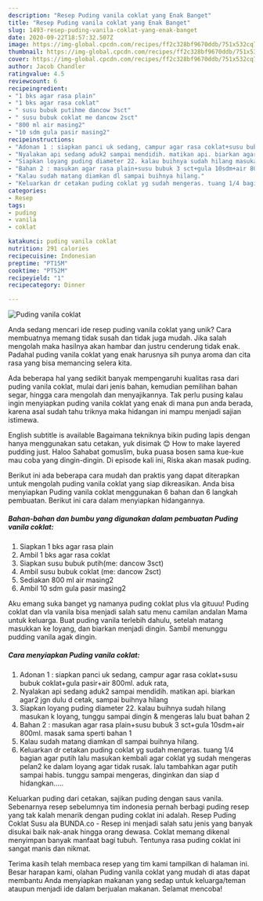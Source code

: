 ```yaml
---
description: "Resep Puding vanila coklat yang Enak Banget"
title: "Resep Puding vanila coklat yang Enak Banget"
slug: 1493-resep-puding-vanila-coklat-yang-enak-banget
date: 2020-09-22T18:57:32.507Z
image: https://img-global.cpcdn.com/recipes/ff2c328bf9670ddb/751x532cq70/puding-vanila-coklat-foto-resep-utama.jpg
thumbnail: https://img-global.cpcdn.com/recipes/ff2c328bf9670ddb/751x532cq70/puding-vanila-coklat-foto-resep-utama.jpg
cover: https://img-global.cpcdn.com/recipes/ff2c328bf9670ddb/751x532cq70/puding-vanila-coklat-foto-resep-utama.jpg
author: Jacob Chandler
ratingvalue: 4.5
reviewcount: 6
recipeingredient:
- "1 bks agar rasa plain"
- "1 bks agar rasa coklat"
- " susu bubuk putihme dancow 3sct"
- " susu bubuk coklat me dancow 2sct"
- "800 ml air masing2"
- "10 sdm gula pasir masing2"
recipeinstructions:
- "Adonan 1 : siapkan panci uk sedang, campur agar rasa coklat+susu bubuk coklat+gula pasir+air 800ml. aduk rata,"
- "Nyalakan api sedang aduk2 sampai mendidih. matikan api. biarkan agar2 jgn dulu d cetak, sampai buihnya hilang"
- "Siapkan loyang puding diameter 22. kalau buihnya sudah hilang masukan k loyang, tunggu sampai dingin &amp; mengeras lalu buat bahan 2"
- "Bahan 2 : masukan agar rasa plain+susu bubuk 3 sct+gula 10sdm+air 800ml. masak sama sperti bahan 1"
- "Kalau sudah matang diamkan dl sampai buihnya hilang."
- "Keluarkan dr cetakan puding coklat yg sudah mengeras. tuang 1/4 bagian agar putih lalu masukan kembali agar coklat yg sudah mengeras pelan2 ke dalam loyang agar tidak rusak. lalu tambahkan agar putih sampai habis. tunggu sampai mengeras, dinginkan dan siap d hidangkan....."
categories:
- Resep
tags:
- puding
- vanila
- coklat

katakunci: puding vanila coklat 
nutrition: 291 calories
recipecuisine: Indonesian
preptime: "PT15M"
cooktime: "PT52M"
recipeyield: "1"
recipecategory: Dinner

---
```



![Puding vanila coklat](https://img-global.cpcdn.com/recipes/ff2c328bf9670ddb/751x532cq70/puding-vanila-coklat-foto-resep-utama.jpg)

Anda sedang mencari ide resep puding vanila coklat yang unik? Cara membuatnya memang tidak susah dan tidak juga mudah. Jika salah mengolah maka hasilnya akan hambar dan justru cenderung tidak enak. Padahal puding vanila coklat yang enak harusnya sih punya aroma dan cita rasa yang bisa memancing selera kita.

Ada beberapa hal yang sedikit banyak mempengaruhi kualitas rasa dari puding vanila coklat, mulai dari jenis bahan, kemudian pemilihan bahan segar, hingga cara mengolah dan menyajikannya. Tak perlu pusing kalau ingin menyiapkan puding vanila coklat yang enak di mana pun anda berada, karena asal sudah tahu triknya maka hidangan ini mampu menjadi sajian istimewa.

English subtitle is available Bagaimana tekniknya bikin puding lapis dengan hanya menggunakan satu cetakan, yuk disimak 😊 How to make layered pudding just. Haloo Sahabat gomuslim, buka puasa bosen sama kue-kue mau coba yang dingin-dingin. Di episode kali ini, Riska akan masak puding.


Berikut ini ada beberapa cara mudah dan praktis yang dapat diterapkan untuk mengolah puding vanila coklat yang siap dikreasikan. Anda bisa menyiapkan Puding vanila coklat menggunakan 6 bahan dan 6 langkah pembuatan. Berikut ini cara dalam menyiapkan hidangannya.

<!--inarticleads1-->

##### Bahan-bahan dan bumbu yang digunakan dalam pembuatan Puding vanila coklat:

1. Siapkan 1 bks agar rasa plain
1. Ambil 1 bks agar rasa coklat
1. Siapkan  susu bubuk putih(me: dancow 3sct)
1. Ambil  susu bubuk coklat (me: dancow 2sct)
1. Sediakan 800 ml air masing2
1. Ambil 10 sdm gula pasir masing2


Aku emang suka banget yg namanya puding coklat plus vla gituuu! Puding coklat dan vla vanila bisa menjadi salah satu menu camilan andalan Mama untuk keluarga. Buat puding vanila terlebih dahulu, setelah matang masukkan ke loyang, dan biarkan menjadi dingin. Sambil menunggu pudding vanila agak dingin. 

<!--inarticleads2-->

##### Cara menyiapkan Puding vanila coklat:

1. Adonan 1 : siapkan panci uk sedang, campur agar rasa coklat+susu bubuk coklat+gula pasir+air 800ml. aduk rata,
1. Nyalakan api sedang aduk2 sampai mendidih. matikan api. biarkan agar2 jgn dulu d cetak, sampai buihnya hilang
1. Siapkan loyang puding diameter 22. kalau buihnya sudah hilang masukan k loyang, tunggu sampai dingin &amp; mengeras lalu buat bahan 2
1. Bahan 2 : masukan agar rasa plain+susu bubuk 3 sct+gula 10sdm+air 800ml. masak sama sperti bahan 1
1. Kalau sudah matang diamkan dl sampai buihnya hilang.
1. Keluarkan dr cetakan puding coklat yg sudah mengeras. tuang 1/4 bagian agar putih lalu masukan kembali agar coklat yg sudah mengeras pelan2 ke dalam loyang agar tidak rusak. lalu tambahkan agar putih sampai habis. tunggu sampai mengeras, dinginkan dan siap d hidangkan.....


Keluarkan puding dari cetakan, sajikan puding dengan saus vanila. Sebenarnya resep sebelumnya tim indonesia pernah berbagi puding resep yang tak kalah menarik dengan puding coklat ini adalah. Resep Puding Coklat Susu ala BUNDA.co - Resep ini menjadi salah satu jenis yang banyak disukai baik nak-anak hingga orang dewasa. Coklat memang dikenal menyimpan banyak manfaat bagi tubuh. Tentunya rasa puding coklat ini sangat manis dan nikmat. 

Terima kasih telah membaca resep yang tim kami tampilkan di halaman ini. Besar harapan kami, olahan Puding vanila coklat yang mudah di atas dapat membantu Anda menyiapkan makanan yang sedap untuk keluarga/teman ataupun menjadi ide dalam berjualan makanan. Selamat mencoba!
